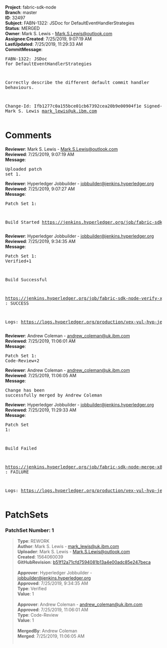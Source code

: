<strong>Project</strong>: fabric-sdk-node</br><strong>Branch</strong>: master<br><strong>ID</strong>: 32497<br><strong>Subject</strong>: FABN-1322: JSDoc for DefaultEventHandlerStrategies<br><strong>Status</strong>: MERGED<br><strong>Owner</strong>: Mark S. Lewis - Mark.S.Lewis@outlook.com<br><strong>Assignee</strong>:<strong>Created</strong>: 7/25/2019, 9:07:19 AM<br><strong>LastUpdated</strong>: 7/25/2019, 11:29:33 AM<br><strong>CommitMessage</strong>:<br><pre>FABN-1322: JSDoc for DefaultEventHandlerStrategies

Correctly describe the different default commit handler behaviours.

Change-Id: Ifb1277c0a155bce01cb67392cea20b9e00904f1e
Signed-off-by: Mark S. Lewis <mark_lewis@uk.ibm.com>
</pre><h1>Comments</h1><strong>Reviewer</strong>: Mark S. Lewis - Mark.S.Lewis@outlook.com<br><strong>Reviewed</strong>: 7/25/2019, 9:07:19 AM<br><strong>Message</strong>: <pre>Uploaded patch set 1.</pre><strong>Reviewer</strong>: Hyperledger Jobbuilder - jobbuilder@jenkins.hyperledger.org<br><strong>Reviewed</strong>: 7/25/2019, 9:07:27 AM<br><strong>Message</strong>: <pre>Patch Set 1:

Build Started https://jenkins.hyperledger.org/job/fabric-sdk-node-verify-x86_64/2703/</pre><strong>Reviewer</strong>: Hyperledger Jobbuilder - jobbuilder@jenkins.hyperledger.org<br><strong>Reviewed</strong>: 7/25/2019, 9:34:35 AM<br><strong>Message</strong>: <pre>Patch Set 1: Verified+1

Build Successful 

https://jenkins.hyperledger.org/job/fabric-sdk-node-verify-x86_64/2703/ : SUCCESS

Logs: https://logs.hyperledger.org/production/vex-yul-hyp-jenkins-3/fabric-sdk-node-verify-x86_64/2703</pre><strong>Reviewer</strong>: Andrew Coleman - andrew_coleman@uk.ibm.com<br><strong>Reviewed</strong>: 7/25/2019, 11:06:01 AM<br><strong>Message</strong>: <pre>Patch Set 1: Code-Review+2</pre><strong>Reviewer</strong>: Andrew Coleman - andrew_coleman@uk.ibm.com<br><strong>Reviewed</strong>: 7/25/2019, 11:06:05 AM<br><strong>Message</strong>: <pre>Change has been successfully merged by Andrew Coleman</pre><strong>Reviewer</strong>: Hyperledger Jobbuilder - jobbuilder@jenkins.hyperledger.org<br><strong>Reviewed</strong>: 7/25/2019, 11:29:33 AM<br><strong>Message</strong>: <pre>Patch Set 1:

Build Failed 

https://jenkins.hyperledger.org/job/fabric-sdk-node-merge-x86_64/424/ : FAILURE

Logs: https://logs.hyperledger.org/production/vex-yul-hyp-jenkins-3/fabric-sdk-node-merge-x86_64/424</pre><h1>PatchSets</h1><h3>PatchSet Number: 1</h3><blockquote><strong>Type</strong>: REWORK<br><strong>Author</strong>: Mark S. Lewis - mark_lewis@uk.ibm.com<br><strong>Uploader</strong>: Mark S. Lewis - Mark.S.Lewis@outlook.com<br><strong>Created</strong>: 1564060039<br><strong>GitHubRevision</strong>: [b51f12a71cfd7594081b13a4e00adc85e247beca](https://github.com/hyperledger/fabric-sdk-node/commit/b51f12a71cfd7594081b13a4e00adc85e247beca)<br><br><strong>Approver</strong>: Hyperledger Jobbuilder - jobbuilder@jenkins.hyperledger.org<br><strong>Approved</strong>: 7/25/2019, 9:34:35 AM<br><strong>Type</strong>: Verified<br><strong>Value</strong>: 1<br><br><strong>Approver</strong>: Andrew Coleman - andrew_coleman@uk.ibm.com<br><strong>Approved</strong>: 7/25/2019, 11:06:01 AM<br><strong>Type</strong>: Code-Review<br><strong>Value</strong>: 1<br><br><strong>MergedBy</strong>: Andrew Coleman<br><strong>Merged</strong>: 7/25/2019, 11:06:05 AM<br><br></blockquote>